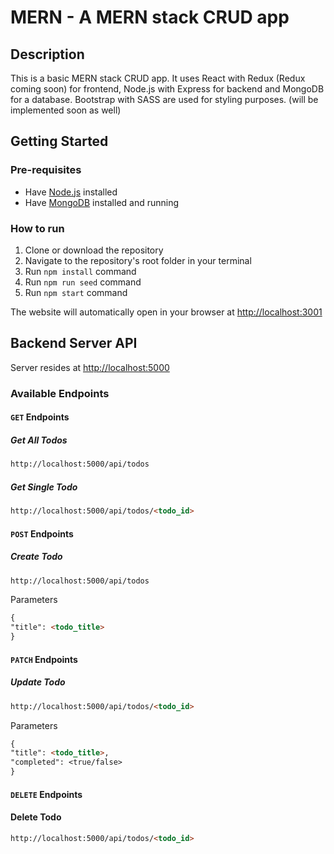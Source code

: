 # MERN - A MERN stack CRUD app

## Description

This is a basic MERN stack CRUD app.
It uses React with Redux (Redux coming soon) for frontend, Node.js with Express for backend and MongoDB for a database.
Bootstrap with SASS are used for styling purposes. (will be implemented soon as well)

## Getting Started

### Pre-requisites

- Have [Node.js](https://nodejs.org/en/) installed
- Have [MongoDB](https://www.mongodb.com/download-center/community) installed and running

### How to run

1. Clone or download the repository
2. Navigate to the repository's root folder in your terminal
3. Run `npm install` command
4. Run `npm run seed` command
5. Run `npm start` command

The website will automatically open in your browser at [http://localhost:3001](http://localhost:3001)

## Backend Server API

Server resides at [http://localhost:5000](http://localhost:5000)

### Available Endpoints

#### `GET` Endpoints

##### Get All Todos

```markdown
http://localhost:5000/api/todos
```

##### Get Single Todo

```markdown
http://localhost:5000/api/todos/<todo_id>
```

#### `POST` Endpoints

##### Create Todo

```markdown
http://localhost:5000/api/todos
```

Parameters

```markdown
{
"title": <todo_title>
}
```

#### `PATCH` Endpoints

##### Update Todo

```markdown
http://localhost:5000/api/todos/<todo_id>
```

Parameters

```markdown
{
"title": <todo_title>,
"completed": <true/false>
}
```

#### `DELETE` Endpoints

#### Delete Todo

```markdown
http://localhost:5000/api/todos/<todo_id>
```
